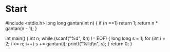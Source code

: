 # Start
#include <stdio.h>
long long gantan(int n)
{
	if (n ==1)
		return 1;
	return n * gantan(n - 1);
}

int main()
{
	int n;
	while (scanf("%d", &n) != EOF)
	{
		long long s = 1;
		for (int i = 2; i <= n; i++)
			s += gantan(i);
		printf("%lld\n", s);
	}
	return 0;
}
